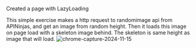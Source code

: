 Created a page with LazyLoading

This simple exercise makes a http request to randomimage api from APINinjas, and get an image from random height.
Then it loads this image on page load with a skeleton image behind. The skeleton is same height as image that
will load.
![chrome-capture-2024-11-15](https://github.com/user-attachments/assets/dfdb92c6-ab0d-40f0-a0a8-3c77d804c851)
